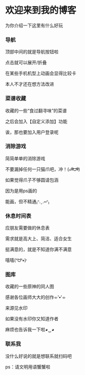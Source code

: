 # 欢迎来到我的博客

为你介绍一下这里有什么好玩


### 导航

顶部中间的就是导航按钮啦

点击就可以展开/折叠

在某些手机机型上动画会显得比较卡

本人不才还在想方法改进


### 菜谱收藏

收藏的一些“食过翻寻味”的菜谱

之后会加入【自定义添加】功能

诶，那也要加入用户登录呢


### 消除游戏

简简单单的消除游戏

不要漏掉任何一只猫爪吧，冲！(๑ᵒ̴̶̷͈᷄ᗨᵒ̴̶̷͈᷅)

如果觉得爪子不够圆请包涵

因为是用ps画的

能画，但不精通₍ᐢ.ˬ.⑅ᐢ₎


### 休息时间表

应朋友需要做的休息表

需求就是高大上、简洁、适合女生

挺满意的，就是不知道你满不满意

嘻嘻(ᕑᗢᓫ∗)˒


### 图库

收藏的一些原神的同人图

感谢各位画师大大的创作⌯'▾'⌯

来源见水印

如果没有水印你又知道作者

麻烦也告诉我一下啦◕‿◕


### 联系我

没什么好说的就是想联系就扫码吧

ps：请文明用语蟹蟹啦
